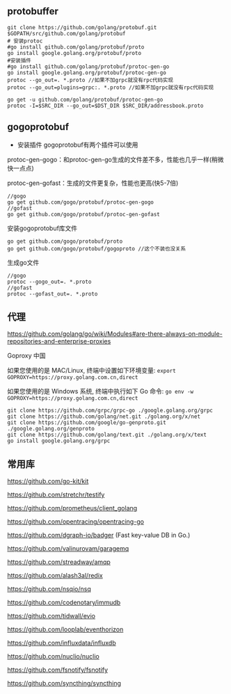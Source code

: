 ## protobuffer

```shell
git clone https://github.com/golang/protobuf.git $GOPATH/src/github.com/golang/protobuf
# 安装protoc 
#go install github.com/golang/protobuf/proto
go install google.golang.org/protobuf/proto
#安装插件
#go install github.com/golang/protobuf/protoc-gen-go
go install google.golang.org/protobuf/protoc-gen-go
protoc --go_out=. *.proto //如果不加grpc就没有rpc代码实现
protoc --go_out=plugins=grpc:. *.proto //如果不加grpc就没有rpc代码实现

go get -u github.com/golang/protobuf/protoc-gen-go
protoc -I=$SRC_DIR --go_out=$DST_DIR $SRC_DIR/addressbook.proto
```

## gogoprotobuf

* 安装插件
gogoprotobuf有两个插件可以使用

protoc-gen-gogo：和protoc-gen-go生成的文件差不多，性能也几乎一样(稍微快一点点)

protoc-gen-gofast：生成的文件更复杂，性能也更高(快5-7倍) 
```shell
//gogo
go get github.com/gogo/protobuf/protoc-gen-gogo
//gofast
go get github.com/gogo/protobuf/protoc-gen-gofast
```
安装gogoprotobuf库文件
```shell
go get github.com/gogo/protobuf/proto
go get github.com/gogo/protobuf/gogoproto //这个不装也没关系
```
生成go文件
```shell
//gogo
protoc --gogo_out=. *.proto
//gofast
protoc --gofast_out=. *.proto 
```
## 代理

https://github.com/golang/go/wiki/Modules#are-there-always-on-module-repositories-and-enterprise-proxies

Goproxy 中国

如果您使用的是 MAC/Linux, 终端中设置如下环境变量:
`export GOPROXY=https://proxy.golang.com.cn,direct`

如果您使用的是 Windows 系统, 终端中执行如下 Go 命令:
`go env -w GOPROXY=https://proxy.golang.com.cn,direct`

```shell
git clone https://github.com/grpc/grpc-go ./google.golang.org/grpc
git clone https://github.com/golang/net.git ./golang.org/x/net
git clone https://github.com/google/go-genproto.git ./google.golang.org/genproto
git clone https://github.com/golang/text.git ./golang.org/x/text
go install google.golang.org/grpc
```

## 常用库

https://github.com/go-kit/kit

https://github.com/stretchr/testify

https://github.com/prometheus/client_golang

https://github.com/opentracing/opentracing-go

https://github.com/dgraph-io/badger (Fast key-value DB in Go.)

https://github.com/valinurovam/garagemq

https://github.com/streadway/amqp

https://github.com/alash3al/redix

https://github.com/nsqio/nsq

https://github.com/codenotary/immudb

https://github.com/tidwall/evio

https://github.com/looplab/eventhorizon

https://github.com/influxdata/influxdb

https://github.com/nuclio/nuclio

https://github.com/fsnotify/fsnotify

https://github.com/syncthing/syncthing


